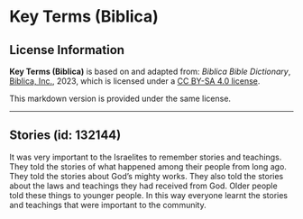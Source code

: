 # Key Terms (Biblica)

## License Information

**Key Terms (Biblica)** is based on and adapted from: _Biblica Bible Dictionary_, [Biblica, Inc.](https://www.biblica.com/), 2023, which is licensed under a [CC BY-SA 4.0 license](https://creativecommons.org/licenses/by-sa/4.0/legalcode.en).

This markdown version is provided under the same license.



--------------------------------

## Stories (id: 132144)

It was very important to the Israelites to remember stories and teachings. They told the stories of what happened among their people from long ago. They told the stories about God’s mighty works. They also told the stories about the laws and teachings they had received from God. Older people told these things to younger people. In this way everyone learnt the stories and teachings that were important to the community.


